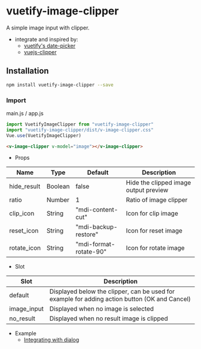 # vuetify-image-clipper

A simple image input with clipper.

* integrate and inspired by:
	- [vuetify's date-picker](https://vuetifyjs.com/en/components/date-pickers)
	- [vuejs-clipper](https://www.npmjs.com/package/vuejs-clipper)

## Installation

```bash
npm install vuetify-image-clipper --save
```
### Import

main.js / app.js
```javascript
import VuetifyImageClipper from "vuetify-image-clipper"
import "vuetify-image-clipper/dist/v-image-clipper.css"
Vue.use(VuetifyImageClipper)
```

```html
<v-image-clipper v-model="image"></v-image-clipper>
```

* Props

|Name|Type|Default|Description|
|-|-|-|-|
|hide_result|Boolean|false|Hide the clipped image output preview
|ratio|Number|1|Ratio of image clipper
|clip_icon|String|"mdi-content-cut"|Icon for clip image
|reset_icon|String|"mdi-backup-restore"|Icon for reset image
|rotate_icon|String|"mdi-format-rotate-90"|Icon for rotate image

* Slot

|Slot|Description|
|-|-|
|default|Displayed below the clipper, can be used for example for adding action button (OK and Cancel)|
|image_input|Displayed when no image is selected|
|no_result|Displayed when no result image is clipped|

* Example
	<!-- - [Demo]() -->
	- [Integrating with dialog](/docs/examples/integrating-with-dialog.vue)